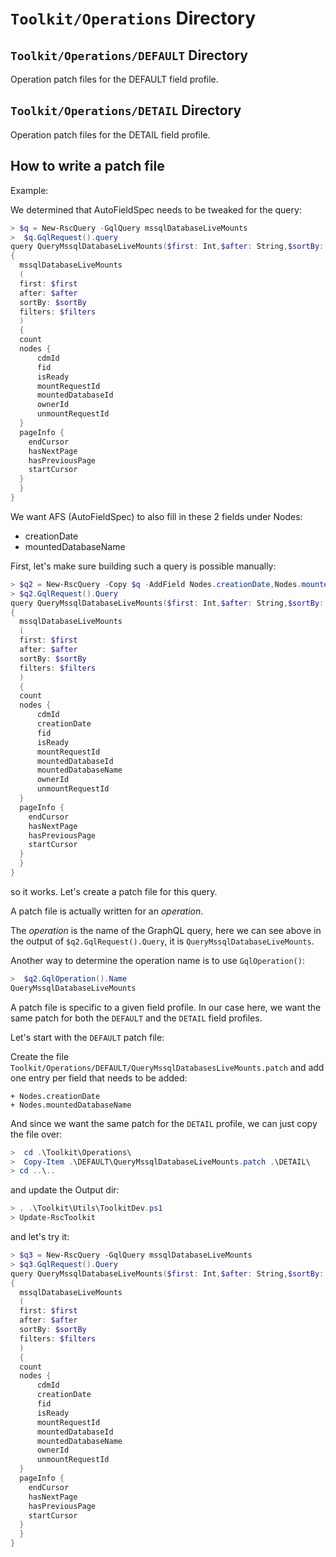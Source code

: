 # `Toolkit/Operations` Directory

## `Toolkit/Operations/DEFAULT` Directory

Operation patch files for the DEFAULT field profile.

## `Toolkit/Operations/DETAIL` Directory

Operation patch files for the DETAIL field profile.

## How to write a patch file

Example:

We determined that AutoFieldSpec needs to be tweaked for the query:

```powershell
> $q = New-RscQuery -GqlQuery mssqlDatabaseLiveMounts
>  $q.GqlRequest().query
query QueryMssqlDatabaseLiveMounts($first: Int,$after: String,$sortBy: MssqlDatabaseLiveMountSortByInput,$filters: [MssqlDatabaseLiveMountFilterInput!])
{
  mssqlDatabaseLiveMounts
  (
  first: $first
  after: $after
  sortBy: $sortBy
  filters: $filters
  )
  {
  count
  nodes {
      cdmId
      fid
      isReady
      mountRequestId
      mountedDatabaseId
      ownerId
      unmountRequestId
  }
  pageInfo {
    endCursor
    hasNextPage
    hasPreviousPage
    startCursor
  }
  }
}
```

We want AFS (AutoFieldSpec) to also fill in these 2 fields under Nodes:

- creationDate
- mountedDatabaseName

First, let's make sure building such a query is possible manually:

```powershell
> $q2 = New-RscQuery -Copy $q -AddField Nodes.creationDate,Nodes.mountedDatabaseName
> $q2.GqlRequest().Query
query QueryMssqlDatabaseLiveMounts($first: Int,$after: String,$sortBy: MssqlDatabaseLiveMountSortByInput,$filters: [MssqlDatabaseLiveMountFilterInput!])
{
  mssqlDatabaseLiveMounts
  (
  first: $first
  after: $after
  sortBy: $sortBy
  filters: $filters
  )
  {
  count
  nodes {
      cdmId
      creationDate
      fid
      isReady
      mountRequestId
      mountedDatabaseId
      mountedDatabaseName
      ownerId
      unmountRequestId
  }
  pageInfo {
    endCursor
    hasNextPage
    hasPreviousPage
    startCursor
  }
  }
}
```

so it works. Let's create a patch file for this query.

A patch file is actually written for an _operation_.

The _operation_ is the name of the GraphQL query, here we can see above
in the output of `$q2.GqlRequest().Query`,
it is `QueryMssqlDatabaseLiveMounts`.

Another way to determine the operation name is to use `GqlOperation()`:

```powershell
>  $q2.GqlOperation().Name
QueryMssqlDatabaseLiveMounts
```

A patch file is specific to a given field profile. In our case here,
we want the same patch for both the `DEFAULT` and the `DETAIL` field
profiles.

Let's start with the `DEFAULT` patch file:

Create the file `Toolkit/Operations/DEFAULT/QueryMssqlDatabasesLiveMounts.patch`
and add one entry per field that needs to be added:

```text
+ Nodes.creationDate
+ Nodes.mountedDatabaseName
```

And since we want the same patch for the `DETAIL` profile, we can just
copy the file over:

```powershell
>  cd .\Toolkit\Operations\
>  Copy-Item .\DEFAULT\QueryMssqlDatabaseLiveMounts.patch .\DETAIL\
> cd ..\..
```

and update the Output dir:

```powershell
> . .\Toolkit\Utils\ToolkitDev.ps1
> Update-RscToolkit
```

and let's try it:

```powershell
> $q3 = New-RscQuery -GqlQuery mssqlDatabaseLiveMounts
> $q3.GqlRequest().Query
query QueryMssqlDatabaseLiveMounts($first: Int,$after: String,$sortBy: MssqlDatabaseLiveMountSortByInput,$filters: [MssqlDatabaseLiveMountFilterInput!])
{
  mssqlDatabaseLiveMounts
  (
  first: $first
  after: $after
  sortBy: $sortBy
  filters: $filters
  )
  {
  count
  nodes {
      cdmId
      creationDate
      fid
      isReady
      mountRequestId
      mountedDatabaseId
      mountedDatabaseName
      ownerId
      unmountRequestId
  }
  pageInfo {
    endCursor
    hasNextPage
    hasPreviousPage
    startCursor
  }
  }
}
```
